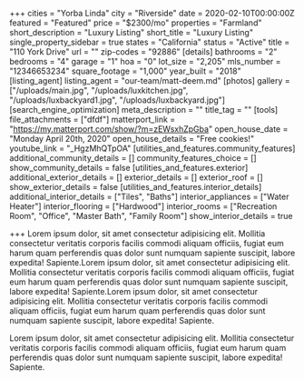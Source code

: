 +++
cities = "Yorba Linda"
city = "Riverside"
date = 2020-02-10T00:00:00Z
featured = "Featured"
price = "$2300/mo"
properties = "Farmland"
short_description = "Luxury Listing"
short_title = "Luxury Listing"
single_property_sidebar = true
states = "California"
status = "Active"
title = "110 York Drive"
url = ""
zip-codes = "92886"
[details]
bathrooms = "2"
bedrooms = "4"
garage = "1"
hoa = "0"
lot_size = "2,205"
mls_number = "12346653234"
square_footage = "1,000"
year_built = "2018"
[listing_agent]
listing_agent = "our-team/matt-deem.md"
[photos]
gallery = ["/uploads/main.jpg", "/uploads/luxkitchen.jpg", "/uploads/luxbackyard1.jpg", "/uploads/luxbackyard.jpg"]
[search_engine_optimization]
meta_description = ""
title_tag = ""
[tools]
file_attachments = ["dfdf"]
matterport_link = "https://my.matterport.com/show/?m=zEWsxhZpGba"
open_house_date = "Monday April 20th, 2020"
open_house_details = "Free cookies!"
youtube_link = "_HgzMhQTpOA"
[utilities_and_features.community_features]
additional_community_details = []
community_features_choice = []
show_community_details = false
[utilities_and_features.exterior]
additional_exterior_details = []
exterior_details = []
exterior_roof = []
show_exterior_details = false
[utilities_and_features.interior_details]
additional_interior_details = ["Tiles", "Baths"]
interior_appliances = ["Water Heater"]
interior_flooring = ["Hardwood"]
interior_rooms = ["Recreation Room", "Office", "Master Bath", "Family Room"]
show_interior_details = true

+++
Lorem ipsum dolor, sit amet consectetur adipisicing elit. Mollitia consectetur veritatis corporis facilis commodi aliquam officiis, fugiat eum harum quam perferendis quas dolor sunt numquam sapiente suscipit, labore expedita! Sapiente.Lorem ipsum dolor, sit amet consectetur adipisicing elit. Mollitia consectetur veritatis corporis facilis commodi aliquam officiis, fugiat eum harum quam perferendis quas dolor sunt numquam sapiente suscipit, labore expedita! Sapiente.Lorem ipsum dolor, sit amet consectetur adipisicing elit. Mollitia consectetur veritatis corporis facilis commodi aliquam officiis, fugiat eum harum quam perferendis quas dolor sunt numquam sapiente suscipit, labore expedita! Sapiente.

Lorem ipsum dolor, sit amet consectetur adipisicing elit. Mollitia consectetur veritatis corporis facilis commodi aliquam officiis, fugiat eum harum quam perferendis quas dolor sunt numquam sapiente suscipit, labore expedita! Sapiente.
